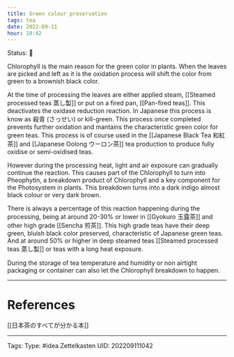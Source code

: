 ```yaml
---
title: Green colour preservation
tags: tea
date: 2022-09-11
hour: 10:42
---
```

Status: 🌱

Chlorophyll is the main reason for the green color in plants. When the leaves are picked and left as it is the oxidation process will shift the color from green to a brownish black color. 

At the time of processing the leaves are either applied steam, [[Steamed processed teas 蒸し製]] or put on a fired pan, [[Pan-fired teas]]. This deactivates the oxidase reduction reaction. In Japanese this process is know as 殺青 (さっせい) or kill-green. This process once completed prevents further oxidation and mantains the characteristic green color for green teas. This process is of course used in the [[Japanese Black Tea 和紅茶]] and [[Japanese Oolong ウーロン茶]] tea production to produce fully oxidise or semi-oxidised teas.

However during the processing heat, light and air exposure can gradually continue the reaction. This causes part of the Chlorophyll to turn into Pheophytin, a breakdown product of Chlorophyll and a key component for the Photosystem in plants. This breakdown turns into a dark indigo almost black colour or very dark brown. 

There is always a percentage of this reaction happening during the processing, being at around 20-30% or lower in [[Gyokuro 玉露茶]] and other high grade [[Sencha 煎茶]]. This high grade teas have their deep green, bluish black color preserved, characteristic of Japanese green teas. And at around 50% or higher in deep steamed teas [[Steamed processed teas 蒸し製]] or teas with a long heat exposure.

During the storage of tea temperature and humidity or non airtight packaging or container can also let the Chlorophyll breakdown to happen. 

---
# References

[[日本茶のすべてが分かる本]]

---
Tags:
Type: #idea
Zettelkasten UID: 202209111042
